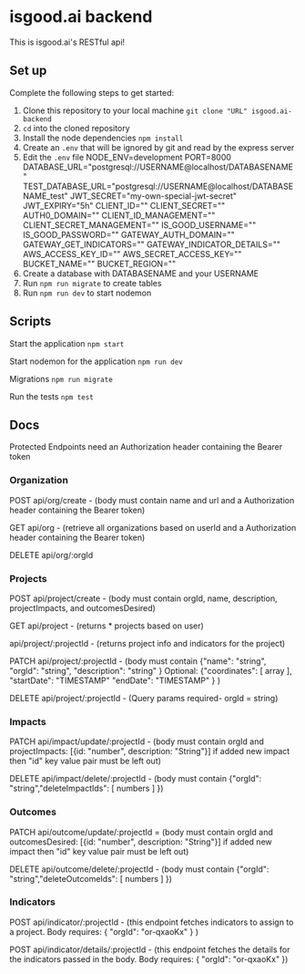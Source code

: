 # isgood.ai backend

This is isgood.ai's RESTful api!

## Set up

Complete the following steps to get started:

1. Clone this repository to your local machine `git clone "URL" isgood.ai-backend`
2. `cd` into the cloned repository
3. Install the node dependencies `npm install`
4. Create an `.env` that will be ignored by git and read by the express server
5. Edit the `.env` file
   NODE_ENV=development
   PORT=8000
   DATABASE_URL="postgresql://USERNAME@localhost/DATABASENAME"
   TEST_DATABASE_URL="postgresql://USERNAME@localhost/DATABASENAME_test"
   JWT_SECRET="my-own-special-jwt-secret"
   JWT_EXPIRY="5h"
   CLIENT_ID=""
   CLIENT_SECRET=""
   AUTH0_DOMAIN=""
   CLIENT_ID_MANAGEMENT=""
   CLIENT_SECRET_MANAGEMENT=""
   IS_GOOD_USERNAME=""
   IS_GOOD_PASSWORD=""
   GATEWAY_AUTH_DOMAIN=""
   GATEWAY_GET_INDICATORS=""
   GATEWAY_INDICATOR_DETAILS=""
   AWS_ACCESS_KEY_ID=""
   AWS_SECRET_ACCESS_KEY=""
   BUCKET_NAME=""
   BUCKET_REGION=""
6. Create a database with DATABASENAME and your USERNAME
7. Run `npm run migrate` to create tables
8. Run `npm run dev` to start nodemon

## Scripts

Start the application `npm start`

Start nodemon for the application `npm run dev`

Migrations `npm run migrate`

Run the tests `npm test`

## Docs

Protected Endpoints need an Authorization header containing the Bearer token

### Organization

POST
api/org/create - (body must contain name and url and a Authorization header containing the Bearer token)

GET
api/org - (retrieve all organizations based on userId and a Authorization header containing the Bearer token)

DELETE
api/org/:orgId

### Projects

POST
api/project/create - (body must contain orgId, name, description, projectImpacts, and outcomesDesired)

GET
api/project - (returns \* projects based on user)

api/project/:projectId - (returns project info and indicators for the project)

PATCH
api/project/:projectId - (body must contain {"name": "string", "orgId": "string", "description": "string" } Optional: {"coordinates": [ array ], "startDate": "TIMESTAMP" "endDate": "TIMESTAMP" } )

DELETE
api/project/:projectId - (Query params required- orgId = string)

### Impacts

PATCH
api/impact/update/:projectId - (body must contain orgId and projectImpacts: [{id: "number", description: "String"}] if added new impact then "id" key value pair must be left out)

DELETE
api/impact/delete/:projectId - (body must contain {"orgId": "string","deleteImpactIds": [ numbers ] })

### Outcomes

PATCH
api/outcome/update/:projectId = (body must contain orgId and outcomesDesired: [{id: "number", description: "String"}] if added new impact then "id" key value pair must be left out)

DELETE
api/outcome/delete/:projectId - (body must contain {"orgId": "string","deleteOutcomeIds": [ numbers ] })

### Indicators

POST
api/indicator/:projectId - (this endpoint fetches indicators to assign to a project. Body requires: { "orgId": "or-qxaoKx" } )

POST
api/indicator/details/:projectId - (this endpoint fetches the details for the indicators passed in the body. Body requires: { "orgId": "or-qxaoKx" })
